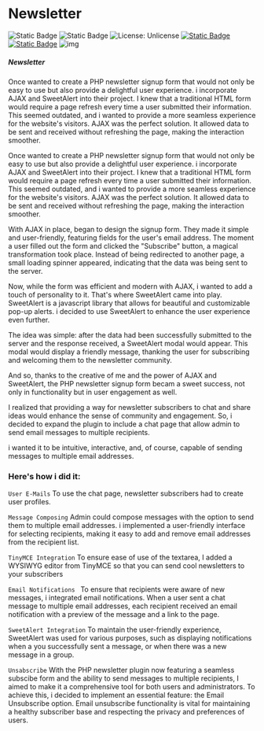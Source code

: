 # Newsletter
![Static Badge](https://img.shields.io/badge/Version-1.0.1-fedcba?style=flat-square) ![Static Badge](https://img.shields.io/badge/DLE-Coming_Soon-green?style=flat-square) ![License: Unlicense](https://img.shields.io/badge/License-MIT-blue.svg?style=flat-square) [![Static Badge](https://img.shields.io/badge/Download-Newsletter-red.svg?style=flat-square)](https://ticcix.com/29-newsletter.html#) [![Static Badge](https://img.shields.io/badge/Documentation-Green.svg?style=flat-square)](https://ticcix.com/29-newsletter.html#)
![img](https://ticcix.com/uploads/posts/2023-11/bce10.png)


##### Newsletter


Once wanted to create a PHP newsletter signup form that would not only be easy to use but also provide a delightful user experience. i incorporate AJAX and SweetAlert into their project.
I knew that a traditional HTML form would require a page refresh every time a user submitted their information. This seemed outdated, and i wanted to provide a more seamless experience for the website's visitors. AJAX was the perfect solution. It allowed data to be sent and received without refreshing the page, making the interaction smoother.

Once wanted to create a PHP newsletter signup form that would not only be easy to use but also provide a delightful user experience. i incorporate AJAX and SweetAlert into their project.
I knew that a traditional HTML form would require a page refresh every time a user submitted their information. This seemed outdated, and i wanted to provide a more seamless experience for the website's visitors. AJAX was the perfect solution. It allowed data to be sent and received without refreshing the page, making the interaction smoother.

With AJAX in place, began to design the signup form. They made it simple and user-friendly, featuring fields for the user's email address. The moment a user filled out the form and clicked the "Subscribe" button, a magical transformation took place. Instead of being redirected to another page, a small loading spinner appeared, indicating that the data was being sent to the server.

Now, while the form was efficient and modern with AJAX, i wanted to add a touch of personality to it. That's where SweetAlert came into play. SweetAlert is a jаvascript library that allows for beautiful and customizable pop-up alerts. i decided to use SweetAlert to enhance the user experience even further.

The idea was simple: after the data had been successfully submitted to the server and the response received, a SweetAlert modal would appear. This modal would display a friendly message, thanking the user for subscribing and welcoming them to the newsletter community.

And so, thanks to the creative of me and the power of AJAX and SweetAlert, the PHP newsletter signup form becam a sweet success, not only in functionality but in user engagement as well.

I realized that providing a way for newsletter subscribers to chat and share ideas would enhance the sense of community and engagement. So, i decided to expand the plugin to include a chat page that allow admin to send email messages to multiple recipients.

i wanted it to be intuitive, interactive, and, of course, capable of sending messages to multiple email addresses.

### Here's how i did it:

``` User E-Mails ``` To use the chat page, newsletter subscribers had to create user profiles.

``` Message Composing ``` Admin could compose messages with the option to send them to multiple email addresses. i implemented a user-friendly interface for selecting recipients, making it easy to add and remove email addresses from the recipient list.

``` TinyMCE Integration ``` To ensure ease of use of the textarea, I added a WYSIWYG editor from TinyMCE so that you can send cool newsletters to your subscribers
 

```Email Notifications ``` To ensure that recipients were aware of new messages, i integrated email notifications. When a user sent a chat message to multiple email addresses, each recipient received an email notification with a preview of the message and a link to the page.

``` SweetAlert Integration ``` To maintain the user-friendly experience, SweetAlert was used for various purposes, such as displaying notifications when a you successfully sent a message, or when there was a new message in a group.

``` Unsabscribe ```  With the PHP newsletter plugin now featuring a seamless subscibe form and the ability to send messages to multiple recipients, I aimed to make it a comprehensive tool for both users and administrators. To achieve this, i decided to implement an essential feature: the Email Unsubscribe option. Email unsubscribe functionality is vital for maintaining a healthy subscriber base and respecting the privacy and preferences of users.
